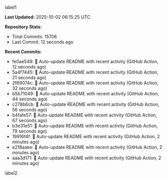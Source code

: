 
label1 
<!-- ACTIVITY_START -->
**Last Updated:** 2025-10-02 06:15:25 UTC

**Repository Stats:**
- Total Commits: 15706
- Last Commit: 12 seconds ago

**Recent Commits:**
- fe0ae549: 🤖 Auto-update README with recent activity (GitHub Action, 12 seconds ago)
- 5a4f7445: 🤖 Auto-update README with recent activity (GitHub Action, 21 seconds ago)
- 2f69074c: 🤖 Auto-update README with recent activity (GitHub Action, 32 seconds ago)
- b5b71049: 🤖 Auto-update README with recent activity (GitHub Action, 44 seconds ago)
- c278b6cb: 🤖 Auto-update README with recent activity (GitHub Action, 56 seconds ago)
- b4fafe57: 🤖 Auto-update README with recent activity (GitHub Action, 67 seconds ago)
- b3e31e51: 🤖 Auto-update README with recent activity (GitHub Action, 79 seconds ago)
- 19916f4f: 🤖 Auto-update README with recent activity (GitHub Action, 2 minutes ago)
- e218aaee: 🤖 Auto-update README with recent activity (GitHub Action, 2 minutes ago)
- aaa3d171: 🤖 Auto-update README with recent activity (GitHub Action, 2 minutes ago)
<!-- ACTIVITY_END -->

label2
